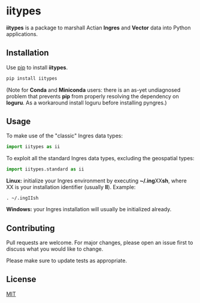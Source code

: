 # iitypes

**iitypes** is a package to marshall Actian **Ingres** and **Vector** data into Python
applications.

## Installation

Use [pip](https://pip.pypa.io/en/stable/) to install **iitypes**.

```bash
pip install iitypes
```

(Note for **Conda** and **Miniconda** users: there is an as-yet undiagnosed problem that prevents **pip** from properly resolving the dependency on **loguru**. As a workaround install loguru before installing pyngres.)

## Usage

To make use of the "classic" Ingres data types:

```python
import iitypes as ii
```

To exploit all the standard Ingres data types, excluding the geospatial types:

```python
import iitypes.standard as ii
```

**Linux:** initialize your Ingres environment by executing **~/.ing**XX**sh**, where XX
is your installation identifier (usually **II**). Example:

```
. ~/.ingIIsh
```

**Windows:** your Ingres installation will usually be initialized already.

## Contributing

Pull requests are welcome. For major changes, please open an issue first
to discuss what you would like to change.

Please make sure to update tests as appropriate.

## License

[MIT](https://choosealicense.com/licenses/mit/)

